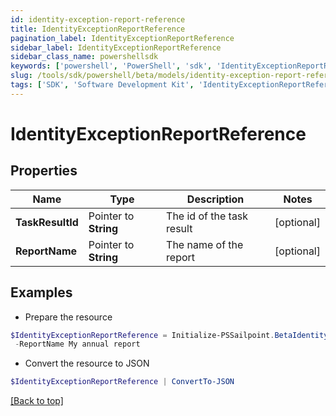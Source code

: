 ```yaml
---
id: identity-exception-report-reference
title: IdentityExceptionReportReference
pagination_label: IdentityExceptionReportReference
sidebar_label: IdentityExceptionReportReference
sidebar_class_name: powershellsdk
keywords: ['powershell', 'PowerShell', 'sdk', 'IdentityExceptionReportReference'] 
slug: /tools/sdk/powershell/beta/models/identity-exception-report-reference
tags: ['SDK', 'Software Development Kit', 'IdentityExceptionReportReference']
---
```



# IdentityExceptionReportReference

## Properties

Name | Type | Description | Notes
------------ | ------------- | ------------- | -------------
**TaskResultId** |  Pointer to **String** | The id of the task result | [optional] 
**ReportName** |  Pointer to **String** | The name of the report | [optional] 

## Examples

- Prepare the resource
```powershell
$IdentityExceptionReportReference = Initialize-PSSailpoint.BetaIdentityExceptionReportReference  -TaskResultId null `
 -ReportName My annual report
```

- Convert the resource to JSON
```powershell
$IdentityExceptionReportReference | ConvertTo-JSON
```


[[Back to top]](#) 

